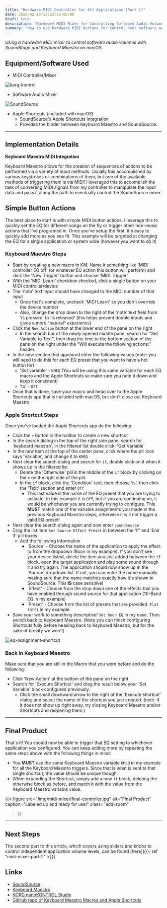 ```yaml
---
title: "Hardware MIDI Controller for All Applications (Part 1)"
date: 2023-02-15T13:23:13-06:00
draft: true
description: "Hardware MIDI Mixer for Controlling Software Audio Volumes"
summary: "How to use hardware MIDI buttons for control over software audio parameters with SoundStage and Keyboard Maestro"
---
```


_Using a hardware MIDI mixer to control software audio volumes with SoundStage and Keyboard Maestro on macOS._


## Equipment/Software Used

* MIDI Controller/Mixer

![korg-kontrol](img/korg-nano-kontrol-studio-sm.jpg "KORG nanoKONTROL Studio")

* Software Audio Mixer

![SoundSource](img/soundSource.jpg "Rouge Amoeba SoundSource")

* Apple Shortcuts (included with macOS)
  * SoundSource's Apple Shortcuts Integration
  * Provides the binder between Keyboard Maestro and SoundSource.

---

## Implementation Details

**Keyboard Maestro MIDI Integration**

Keyboard Maestro allows for the creation of sequences of actions to be performed via a variety of input methods.  Usually this accomplished by various keystrokes or combinations of them, but one of the available methods of triggering them is via MIDI!  I leveraged this to accomplish the task of converting MIDI signals from my controller to manipulate the input data and pass it along the path to eventually control the SoundSource mixer.

## Simple Button Actions

The best place to start is with simple MIDI button actions.  I leverage this to quickly set the EQ for different songs on the fly or trigger other non-music actions that I've programed in.  Once you've setup the first, it's easy to quickly add more as you see fit.  This example will be targeted at changing the EQ for a single application or system wide (however you want to do it)

### Keyboard Maestro Steps

* Start by creating a new macro in KM.  Name it something like 'MIDI controller EQ off' (or whatever EQ action this button will perform) and click the 'New Trigger' button and choose 'MIDI Trigger'
* With the 'MIDI Learn' checkbox checked, click a single button on your MIDI controller/device
* The 'note' text input should have changed to the MIDI number of that input
  * Once that's complete, uncheck 'MIDI Learn' so you don't override the device number
  * Also, change the drop down to the right of the 'note' text field from 'is pressed' to 'is released' (this helps prevent double inputs and gives a more "natural" experience)
* Click the `New Action` button at the lower end of the pane on the right
  * In the search bar of the newly opened middle pane, search for "Set Variable to Text", then drag the time to the bottom section of the pane on the right under the "Will execute the following actions:" header.
* In the new section that appeared enter the following values (note: you will need to do this for each EQ preset that you want to have a hot button for):
  * 'Set variable' - `KMEQ` (You will be using this same variable for each EQ macro and the Apple Shortcuts so make sure you note it down and keep it consistent)
  * 'to' - `Off`
* Once that is done, save your macro and head over to the Apple Shortcuts app that is included with macOS, but don't close out Keyboard Maestro

### Apple Shortcut Steps

Once you've loaded the Apple Shortcuts app do the following:

* Click the `+` button in the toolbar to create a new shortcut
* In the search dialog in the top of the right side pane, search for 'keyboard maestro', in the filtered list double click: 'Get Variable'
* In the new item at the top of the center pane, click where the pill icon says 'Variable', and change it to `KMEQ`
* Next clear the search dialog and search for `if`, double click on it when it shows up in the filtered list
  * Delete the 'Otherwise' pill in the middle of the `if` block by clicking on the `x` on the right side of the pill.
  * In the `if` block, click the 'Condition' text, then choose 'is', then click the 'Text' section and enter `Off`  
    * This last value is the name of the EQ preset that you are trying to activate.  In this example it is `Off`, but if you are continuing on, it would be whichever you are currently trying to configure.  This **MUST** match one of the variable assignments you made in the previous Keyboard Maestro steps, otherwise it will not trigger a valid EQ preset!
* Next clear the search dialog again and now enter `soundsource`
* Drag the list item `Set Source Effect Preset` in between the 'If' and 'End If' pill boxes
  * Add the following information
    * 'Source' - Choose the name of the application to apply the effect to from the dropdown (Roon in my example).  If you don't see your device listed, delete the item you just added between the `if` block, open the target application and play some sound through it and try again.  The application should now show up in the 'Source' dropdown list.  If not, you can enter the name manually making sure that the name matches exactly how it's shown in SoundSource.  This **IS** case sensitive!
    * 'Effect' - Choose from the drop down one of the effects that you have enabled through sound source for that application (10-Band EQ in my example)
    * 'Preset' - Choose from the list of presets that are provided.  `Flat (Off)` in my example.
* Save your work to something descriptive! `Set Roon EQ` in my case. Then switch back to Keyboard Maestro.  (Note you _can_ finish configuring Shortcuts fully before heading back to Keyboard Maestro, but for the sake of brevity we won't)

![eq-assignment-shortcut](img/set-roon-eq-buttons-shortcut.jpg "Set Roon EQ Shortcut")

### Back in Keyboard Maestro

Make sure that you are still in the Macro that you were before and do the following:

* Click 'New Action' at the bottom of the pane on the right
* Search for 'Execute Shortcut' and drag the result below your 'Set Variable' block configured previously.
  * Click the small downward arrow to the right of the 'Execute shortcut' dialog and select the name of the shortcut you just created.  (note: if it does not show up right away, try closing Keyboard Maestro and/or Shortcuts and reopening them.)

---

## Final Product

That's it!  You should now be able to trigger that EQ setting to whichever application you configured.  You can keep adding more by repeating the same steps above with the following things in mind:

* You **MUST** use the same Keyboard Maestro variable `KMEQ` in my example for all the Keyboard Maestro triggers.  Since that is what is sent to that single shortcut, the value should be unique though.
* When expanding the Shortcut, simply add a new `if` block, deleting the otherwise block as before, and match it with the value from the Keyboard Maestro variable value.

{{< figure
  src="/img/midi-mixer/final-controller.jpg"
  alt="Final Product"
  caption="Labeled up and ready for use!"
  class="add-zoom"
>}}

---

## Next Steps

The second part to this article, which covers using sliders and knobs to control independent application volume levels, can be found [here]({{< ref "midi-mixer-part-2" >}}).


## Links

* [SoundSource](https://rogueamoeba.com/soundsource/)
* [Keyboard Maestro](https://www.keyboardmaestro.com/main/)
* [KORG nanoKONTROL Studio](https://www.guitarcenter.com/KORG/nanoKONTROL-Studio.gc?rNtt=korg%20kontrol&index=2)
* [GitHub repo of Keyboard Maestro Macros and Apple Shortcuts](https://github.com/cslamar/random-experiments/tree/main/midi-controller-keyboard-maestro)
